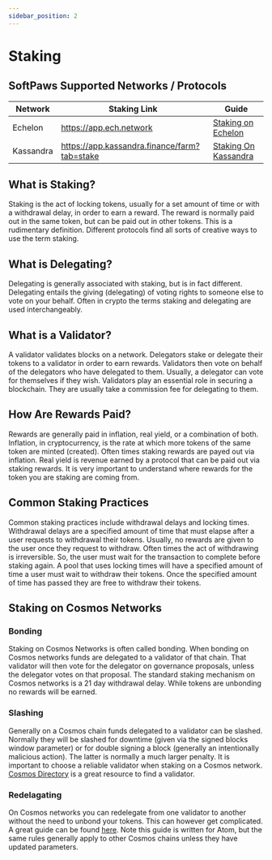 ```yaml
---
sidebar_position: 2
---
```


# Staking

## SoftPaws Supported Networks / Protocols
| Network | Staking Link | Guide |
|-----|------| ------ |
|Echelon| https://app.ech.network| [Staking on Echelon](/docs/category/staking-on-echelon) |
|Kassandra| https://app.kassandra.finance/farm?tab=stake | [Staking On Kassandra](/docs/kassandra/staking)|

## What is Staking?
Staking is the act of locking tokens, usually for a set amount of time or with a withdrawal delay, in order to earn a reward. The reward is normally paid out in the same token, but can be paid out in other tokens. This is a rudimentary definition. Different protocols find all sorts of creative ways to use the term staking. 

## What is Delegating?
Delegating is generally associated with staking, but is in fact different. Delegating entails the giving (delegating) of voting rights to someone else to vote on your behalf. Often in crypto the terms staking and delegating are used interchangeably. 

## What is a Validator?
A validator validates blocks on a network. Delegators stake or delegate their tokens to a validator in order to earn rewards. Validators then vote on behalf of the delegators who have delegated to them. Usually, a delegator can vote for themselves if they wish. Validators play an essential role in securing a blockchain. They are usually take a commission fee for delegating to them. 

## How Are Rewards Paid? 
Rewards are generally paid in inflation, real yield, or a combination of both. Inflation, in cryptocurrency, is the rate at which more tokens of the same token are minted (created). Often times staking rewards are payed out via inflation. Real yield is revenue earned by a protocol that can be paid out via staking rewards. It is very important to understand where rewards for the token you are staking are coming from. 

## Common Staking Practices
Common staking practices include withdrawal delays and locking times. Withdrawal delays are a specified amount of time that must elapse after a user requests to withdrawal their tokens. Usually, no rewards are given to the user once they request to withdraw. Often times the act of withdrawing is irreversible. So, the user must wait for the transaction to complete before staking again. A pool that uses locking times will have a specified amount of time a user must wait to withdraw their tokens. Once the specified amount of time has passed they are free to withdraw their tokens.

## Staking on Cosmos Networks

### Bonding
Staking on Cosmos Networks is often called bonding. When bonding on Cosmos networks funds are delegated to a validator of that chain. That validator will then vote for the delegator on governance proposals, unless the delegator votes on that proposal. The standard staking mechanism on Cosmos networks is a 21 day withdrawal delay. While tokens are unbonding no rewards will be earned. 

### Slashing
Generally on a Cosmos chain funds delegated to a validator can be slashed. Normally they will be slashed for downtime (given via the signed blocks window parameter) or for double signing a block (generally an intentionally malicious action). The latter is normally a much larger penalty. It is important to choose a reliable validator when staking on a Cosmos network. [Cosmos Directory](https://cosmos.directory/) is a great resource to find a validator. 

### Redelagating 
On Cosmos networks you can redelegate from one validator to another without the need to unbond your tokens. This can however get complicated. A great guide can be found [here](https://medium.com/cosmostation/what-you-need-to-know-about-cosmos-atom-redelegation-e45ca7da6fdf). Note this guide is written for Atom, but the same rules generally apply to other Cosmos chains unless they have updated parameters. 

